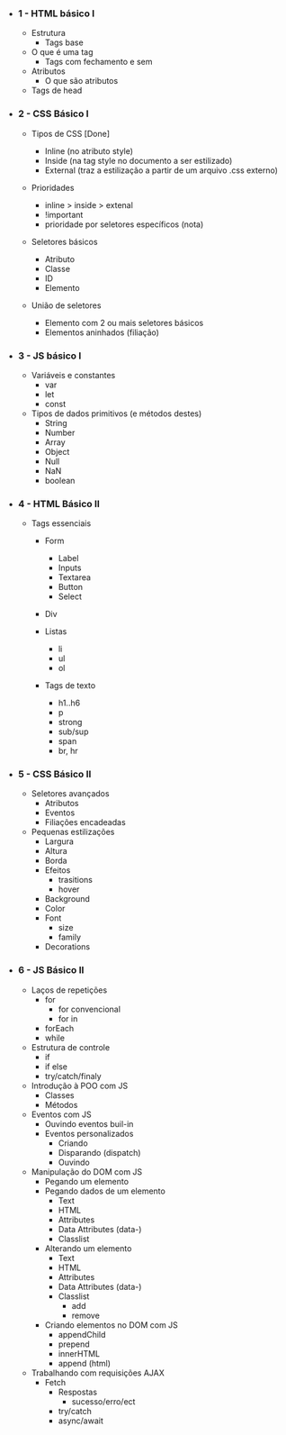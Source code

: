 * ### 1 - HTML básico I
    * Estrutura
        * Tags base
    * O que é uma tag
        * Tags com fechamento e sem
    * Atributos
        * O que são atributos
    * Tags de head

* ### 2 - CSS Básico I
    * Tipos de CSS [Done]
        * Inline (no atributo style)
        * Inside (na tag style no documento a ser estilizado)
        * External (traz a estilização a partir de um arquivo .css externo)

    * Prioridades
        * inline > inside > extenal
        * !important
        * prioridade por seletores específicos (nota)
    * Seletores básicos
        * Atributo
        * Classe
        * ID
        * Elemento
    * União de seletores
        * Elemento com 2 ou mais seletores básicos
        * Elementos aninhados (filiação)

* ### 3 - JS básico I
    * Variáveis e constantes
        * var
        * let
        * const
    * Tipos de dados primitivos (e métodos destes)
        * String
        * Number
        * Array
        * Object
        * Null
        * NaN
        * boolean

* ### 4 - HTML Básico II
    * Tags essenciais
        * Form
            * Label
            * Inputs
            * Textarea
            * Button
            * Select

        * Div
        * Listas
            * li
            * ul
            * ol
        * Tags de texto
            * h1..h6
            * p
            * strong
            * sub/sup
            * span
            * br, hr

* ### 5 - CSS Básico II
    * Seletores avançados
        * Atributos
        * Eventos
        * Filiações encadeadas
    * Pequenas estilizações
        * Largura
        * Altura
        * Borda
        * Efeitos
            * trasitions
            * hover
        * Background
        * Color
        * Font
            * size
            * family
        * Decorations

* ### 6 - JS Básico II
    * Laços de repetições
        * for
            * for convencional
            * for in
        * forEach
        * while
    * Estrutura de controle
        * if
        * if else
        * try/catch/finaly
    * Introdução à POO com JS
        * Classes
        * Métodos
    * Eventos com JS
        * Ouvindo eventos buil-in
        * Eventos personalizados
            * Criando
            * Disparando (dispatch)
            * Ouvindo
    * Manipulação do DOM com JS
        * Pegando um elemento
        * Pegando dados de um elemento
            * Text
            * HTML
            * Attributes
            * Data Attributes (data-)
            * Classlist
        * Alterando um elemento
            * Text
            * HTML
            * Attributes
            * Data Attributes (data-)
            * Classlist
                - add
                - remove
        * Criando elementos no DOM com JS
            * appendChild
            * prepend
            * innerHTML
            * append (html)
    * Trabalhando com requisições AJAX
        * Fetch
            * Respostas
                * sucesso/erro/ect
            * try/catch
            * async/await
